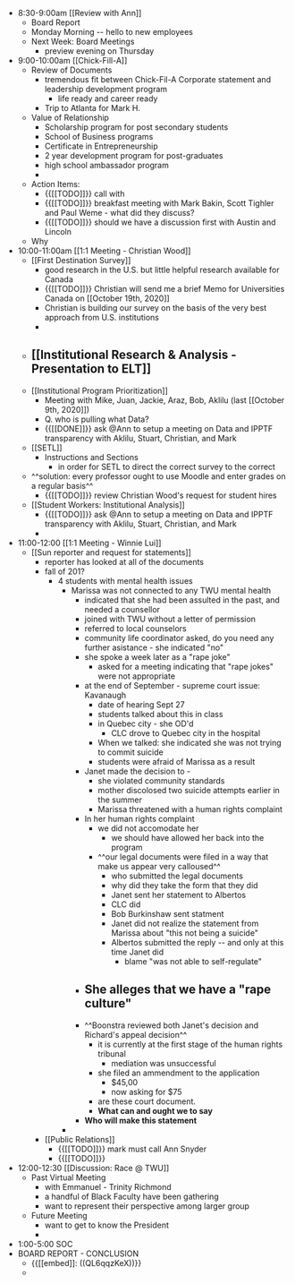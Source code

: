 - 8:30-9:00am [[Review with Ann]]
    - Board Report
    - Monday Morning -- hello to new employees
    - Next Week: Board Meetings
        - preview evening on Thursday
- 9:00-10:00am [[Chick-Fill-A]]
    - Review of Documents
        - tremendous fit between Chick-Fil-A Corporate statement and leadership development program
            - life ready and career ready
        - Trip to Atlanta for Mark H. 
    - Value of Relationship
        - Scholarship program for post secondary students
        - School of Business programs
        - Certificate in Entrepreneurship
        - 2 year development program for post-graduates
        - high school ambassador program
        - 
    - Action Items:
        - {{[[TODO]]}} call with 
        - {{[[TODO]]}} breakfast meeting with Mark Bakin, Scott Tighler and Paul Weme - what did they discuss?
        - {{[[TODO]]}} should we have a discussion first with Austin and Lincoln 
    - Why  
- 10:00-11:00am [[1:1 Meeting - Christian Wood]]
    - [[First Destination Survey]] 
        - good research in the U.S. but little helpful research available for Canada
        - {{[[TODO]]}} Christian will send me a brief Memo for Universities Canada on [[October 19th, 2020]]
        - Christian is building our survey on the basis of the very best approach from U.S. institutions
        - 
    - [[Institutional Research & Analysis - Presentation to ELT]]
        - 
    - [[Institutional Program Prioritization]]
        - Meeting with Mike, Juan, Jackie, Araz, Bob, Aklilu (last [[October 9th, 2020]])
        - Q. who is pulling what Data?
        - {{[[DONE]]}} ask @Ann to setup a meeting on Data and IPPTF transparency with Aklilu, Stuart, Christian, and Mark
    - [[SETL]]
        - Instructions and Sections
            - in order for SETL to direct the correct survey to the correct 
    - ^^solution: every professor ought to use Moodle and enter grades on a regular basis^^
        - {{[[TODO]]}} review Christian Wood's request for student hires
    - [[Student Workers: Institutional Analysis]]
        - {{[[TODO]]}} ask @Ann to setup a meeting on Data and IPPTF transparency with Aklilu, Stuart, Christian, and Mark
        - 
- 11:00-12:00 [[1:1 Meeting - Winnie Lui]]
    - [[Sun reporter and request for statements]]
        - reporter has looked at all of the documents
        - fall of 201?
            - 4 students with mental health issues
                - Marissa was not connected to any TWU mental health
                    - indicated that she had been assulted in the past, and needed a counsellor
                    - joined with TWU without a letter of permission
                    - referred to local counselors
                    - community life coordinator asked, do you need any further asistance - she indicated "no"
                    - she spoke a week later as a "rape joke"
                        - asked for a meeting indicating that "rape jokes" were not appropriate
                    - at the end of September - supreme court issue: Kavanaugh
                        - date of hearing Sept 27
                        - students talked about this in class
                        - in Quebec city - she OD'd
                            - CLC drove to Quebec city in the hospital
                        - When we talked: she indicated she was not trying to commit suicide
                        - students were afraid of Marissa as a result
                    - Janet made the decision to - 
                        - she violated community standards
                        - mother discolosed two suicide attempts earlier in the summer
                        - Marissa threatened with a human rights complaint
                    - In her human rights complaint
                        - we did not accomodate her
                            - we should have allowed her back into the program
                        - ^^our legal documents were filed in a way that make us appear very calloused^^
                            - who submitted the legal documents
                            - why did they take the form that they did
                            - Janet sent her statement to Albertos
                            - CLC did
                            - Bob Burkinshaw sent statment
                            - Janet did not realize the statement from Marissa about "this not being a suicide"
                            - Albertos submitted the reply -- and only at this time Janet did 
                                - blame "was not able to self-regulate"
                    - She alleges that we have a "rape culture"
                        - 
                    - ^^Boonstra reviewed both Janet's decision and Richard's appeal decision^^
                        - it is currently at the first stage of the human rights tribunal
                            - mediation was unsuccessful
                        - she filed an ammendment to the application
                            - $45,00
                            - now asking for $75
                        - are these court document. 
                        - **What can and ought we to say**
                    - **Who will make this statement**
                - 
        - [[Public Relations]]
            - {{[[TODO]]}} mark must call Ann Snyder
            - {{[[TODO]]}} 
- 12:00-12:30 [[Discussion: Race @ TWU]]
    - Past Virtual Meeting
        - with Emmanuel - Trinity Richmond
        - a handful of Black Faculty have been gathering
        - want to represent their perspective among larger group
    - Future Meeting
        - want to get to know the President
        - 
- 1:00-5:00 SOC
- BOARD REPORT - CONCLUSION 
    - {{[[embed]]: ((QL6qqzKeX))}}
    - 
